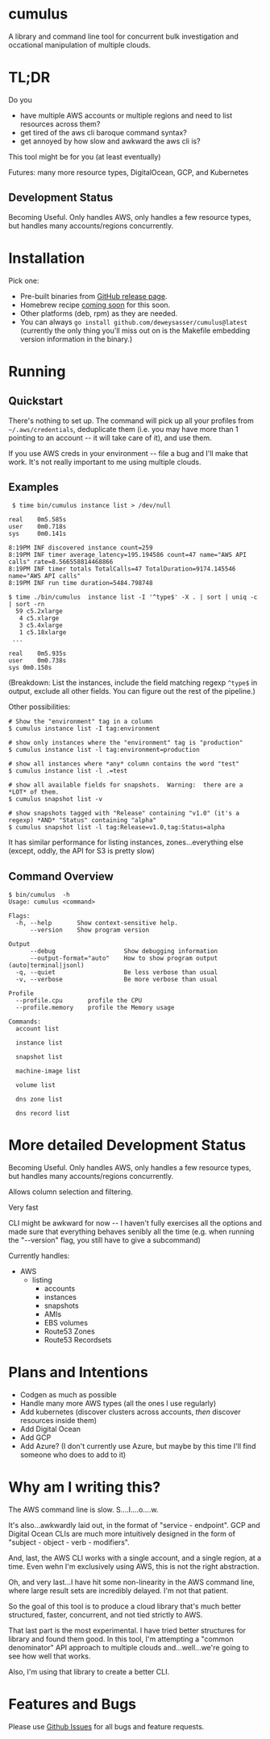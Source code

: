 # cumulus

A library and command line tool for concurrent bulk investigation and occational manipulation of
multiple clouds.

# TL;DR

Do you

* have multiple AWS accounts or multiple regions and need to list resources across them?
* get tired of the aws cli baroque command syntax?
* get annoyed by how slow and awkward the aws cli is?

This tool might be for you (at least eventually)

Futures:  many more resource types, DigitalOcean, GCP, and Kubernetes

## Development Status

Becoming Useful. Only handles AWS, only handles a few resource types, but handles many
accounts/regions concurrently.

# Installation

Pick one:

* Pre-built binaries from [GitHub release page](https://github.com/deweysasser/cumulus/releases).
* Homebrew recipe [coming soon](https://github.com/deweysasser/homebrew-tap) for this soon.
* Other platforms (deb, rpm) as they are needed.
* You can always `go install github.com/deweysasser/cumulus@latest` (currently the
only thing you'll miss out on is the Makefile embedding version information in the binary.)

# Running

## Quickstart

There's nothing to set up. The command will pick up all your profiles from `~/.aws/credentials`,
deduplicate them (i.e. you may have more than 1 pointing to an account -- it will take care of it),
and use them.

If you use AWS creds in your environment -- file a bug and I'll make that work. It's not really
important to me using multiple clouds.

## Examples

```commandline
 $ time bin/cumulus instance list > /dev/null

real	0m5.585s
user	0m0.718s
sys	    0m0.141s
```

```text
8:19PM INF discovered instance count=259
8:19PM INF timer average_latency=195.194586 count=47 name="AWS API calls" rate=8.566558814468866
8:19PM INF timer totals TotalCalls=47 TotalDuration=9174.145546 name="AWS API calls"
8:19PM INF run time duration=5484.798748
```

```commandline
$ time ./bin/cumulus  instance list -I '^type$' -X . | sort | uniq -c | sort -rn 
  59 c5.2xlarge
   4 c5.xlarge
   3 c5.4xlarge
   1 c5.18xlarge
 ...

real	0m5.935s
user	0m0.738s
sys	0m0.150s
```

(Breakdown:  List the instances, include the field matching regexp `^type$` in output, exclude all
other fields. You can figure out the rest of the pipeline.)

Other possibilities:

```commandline
# Show the "environment" tag in a column
$ cumulus instance list -I tag:environment

# show only instances where the "environment" tag is "production"
$ cumulus instance list -l tag:environment=production

# show all instances where *any* column contains the word "test"
$ cumulus instance list -l .=test

# show all available fields for snapshots.  Warning:  there are a *LOT* of them.
$ cumulus snapshot list -v

# show snapshots tagged with "Release" containing "v1.0" (it's a regexp) *AND* "Status" containing "alpha"
$ cumulus snapshot list -l tag:Release=v1.0,tag:Status=alpha
```

It has similar performance for listing instances, zones...everything else (except, oddly, the API
for S3 is pretty slow)

## Command Overview

```commandline
$ bin/cumulus  -h
Usage: cumulus <command>

Flags:
  -h, --help       Show context-sensitive help.
      --version    Show program version

Output
      --debug                   Show debugging information
      --output-format="auto"    How to show program output (auto|terminal|jsonl)
  -q, --quiet                   Be less verbose than usual
  -v, --verbose                 Be more verbose than usual

Profile
  --profile.cpu       profile the CPU
  --profile.memory    profile the Memory usage

Commands:
  account list

  instance list

  snapshot list

  machine-image list

  volume list

  dns zone list

  dns record list
```

# More detailed Development Status

Becoming Useful. Only handles AWS, only handles a few resource types, but handles many
accounts/regions concurrently.

Allows column selection and filtering.

Very fast

CLI might be awkward for now -- I haven't fully exercises all the options and made sure that
everything behaves senibly all the time (e.g. when running the "--version" flag, you still have to
give a subcommand)

Currently handles:

* AWS
    * listing
        * accounts
        * instances
        * snapshots
        * AMIs
        * EBS volumes
        * Route53 Zones
        * Route53 Recordsets

# Plans and Intentions

* Codgen as much as possible
* Handle many more AWS types (all the ones I use regularly)
* Add kubernetes (discover clusters across accounts, *then* discover resources inside them)
* Add Digital Ocean
* Add GCP
* Add Azure?  (I don't currently use Azure, but maybe by this time I'll find someone who does to add
  to it)

# Why am I writing this?

The AWS command line is slow. S....l....o....w.

It's also...awkwardly laid out, in the format of "service - endpoint". GCP and Digital Ocean CLIs
are much more intuitively designed in the form of "subject - object - verb - modifiers".

And, last, the AWS CLI works with a single account, and a single region, at a time. Even wehn I'm
exclusively using AWS, this is not the right abstraction.

Oh, and very last...I have hit some non-linearity in the AWS command line, where large result sets
are incredibly delayed. I'm not that patient.

So the goal of this tool is to produce a cloud library that's much better structured, faster,
concurrent, and not tied strictly to AWS.

That last part is the most experimental. I have tried better structures for library and found them
good. In this tool, I'm attempting a "common denominator" API approach to multiple clouds
and...well...we're going to see how well that works.

Also, I'm using that library to create a better CLI.

# Features and Bugs

Please use [Github Issues](https://github.com/deweysasser/cumulus/issues) for all bugs and feature
requests. 
